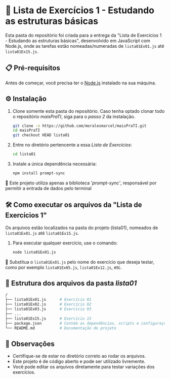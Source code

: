 # 📇 Lista de Exercícios 1 - Estudando as estruturas básicas

Esta pasta do repositório foi criada para a entrega da "Lista de Exercícios 1 - Estudando as estruturas básicas", desenvolvido em JavaScript com Node.js, onde as tarefas estão nomeadas/numeradas de `lista01Ex01.js` até `lista01Ex15.js`.

## 📋 Pré-requisitos

Antes de começar, você precisa ter o [Node.js](https://nodejs.org/) instalado na sua máquina.

## ⚙️ Instalação

1. Clone somente esta pasta do repositório. Caso tenha optado clonar todo o repositório *maisPraTI*, siga para o *passo 2* da instalação.
   
    ```bash
    git clone -n https://github.com/moralesmarcel/maisPraTI.git
    cd maisPraTI
    git checkout HEAD lista01
    ```

2. Entre no diretório pertencente a essa _Lista de Exercícios_:

    ```bash
    cd lista01
    ```
    
3. Instale a única dependência necessária:
   
    ```bash
    npm install prompt-sync
    ```

🚨 Este projeto utiliza apenas a biblioteca _'prompt-sync'_, responsável por permitir a entrada de dados pelo terminal

## 🛠️ Como executar os arquivos da "Lista de Exercícios 1"

Os arquivos estão localizados na pasta do projeto (lista01), nomeados de `lista01Ex01.js` até `lista01Ex15.js`.

1. Para executar qualquer exercício, use o comando:
 
    ```bash
    node lista01Ex01.js
    ```

🚨 Substitua o `lista01Ex01.js` pelo nome do exercício que deseja testar, como por exemplo `lista01Ex05.js`, `lista01Ex12.js`, etc.


## 📂 Estrutura dos arquivos da pasta _lista01_

```bash
/
├── lista01Ex01.js      # Exercício 01
├── lista01Ex02.js      # Exercício 02
├── lista01Ex03.js      # Exercício 03
├── ...
├── lista01Ex15.js      # Exercício 15
├── package.json        # Contém as dependências, scripts e configurações
└── README.md           # Documentação do projeto
```

## 📑 Observações

* Certifique-se de estar no diretório correto ao rodar os arquivos.
* Este projeto é de código aberto e pode ser utilizado livremente.
* Você pode editar os arquivos diretamente para testar variações dos exercícios.
